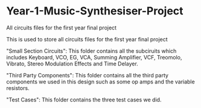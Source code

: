 # Year-1-Music-Synthesiser-Project
All circuits files for the first year final project

This is used to store all circuits files for the first year final project


"Small Section Circuits": This folder contains all the subciruits which includes Keyboard, VCO, EG, VCA, Summing Amplifier, VCF, Treomolo, Vibrato, Stereo Modulation Effects and Time Delayer.


"Third Party Components": This folder contains all the third party components we used in this design such as some op amps and the variable resistors.


"Test Cases": This folder contains the three test cases we did.
